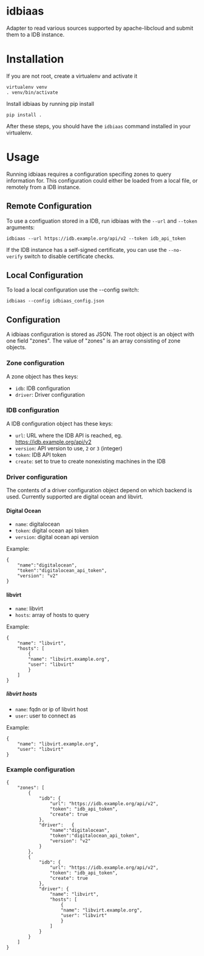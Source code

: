 # idbiaas
Adapter to read various sources supported by apache-libcloud and submit them to a IDB instance.

# Installation

If you are not root, create a virtualenv and activate it

	virtualenv venv
	. venv/bin/activate

Install idbiaas by running pip install

	pip install .

After these steps, you should have the `idbiaas` command installed in your virtualenv.

# Usage

Running idbiaas requires a configuration specifing zones to query information for. This configuration
could either be loaded from a local file, or remotely from a IDB instance.

## Remote Configuration 

To use a configuation stored in a IDB, run idbiaas with the `--url` and `--token` arguments:

	idbiaas --url https://idb.example.org/api/v2 --token idb_api_token

If the IDB instance has a self-signed certificate, you can use the `--no-verify` switch to disable
certificate checks.

## Local Configuration

To load a local configuration use the --config switch:

	idbiaas --config idbiaas_config.json

## Configuration

A idbiaas configuration is stored as JSON. The root object is an object with one field "zones".
The value of "zones" is an array consisting of zone objects.

### Zone configuration

A zone object has thes keys:

- `idb`: IDB configuration
- `driver`: Driver configuration

### IDB configuration

A IDB configuration object has these keys:

- `url`: URL where the IDB API is reached, eg. https://idb.example.org/api/v2
- `version`: API version to use, `2` or `3` (integer)
- `token`: IDB API token
- `create`: set to true to create nonexisting machines in the IDB

### Driver configuration

The contents of a driver configuration object depend on which backend is used.
Currently supported are digital ocean and libvirt.

#### Digital Ocean

- `name`: digitalocean
- `token`: digital ocean api token
- `version`: digital ocean api version

Example:

	{
		"name":"digitalocean",
		"token":"digitalocean_api_token",
		"version": "v2"
	}

#### libvirt

- `name`: libvirt
- `hosts`: array of hosts to query

Example:

	{
		"name": "libvirt",
		"hosts": [
			{
			"name": "libvirt.example.org",
			"user": "libvirt"
			}
		]
	}

##### libvirt hosts

- `name`: fqdn or ip of libvirt host
- `user`: user to connect as

Example:

	{
		"name": "libvirt.example.org",
		"user": "libvirt"
	}

### Example configuration

	{
		"zones": [
			{
				"idb": {
					"url": "https://idb.example.org/api/v2",
					"token": "idb_api_token",
					"create": true
				},
				"driver": 	{
					"name":"digitalocean",
					"token":"digitalocean_api_token",
					"version": "v2"
				}
			},
			{
				"idb": {
					"url": "https://idb.example.org/api/v2",
					"token": "idb_api_token",
					"create": true
				},
				"driver": {
					"name": "libvirt",
					"hosts": [
						{
						"name": "libvirt.example.org",
						"user": "libvirt"
						}
					]
				}
			}
		]
	}